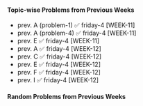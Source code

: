 #### Topic-wise Problems from Previous Weeks
- prev. A (problem-1) ✅ friday-4 [WEEK-11]
- prev. A (problem-4) ✅ friday-4 [WEEK-11]
- prev. E ✅ friday-4 [WEEK-11]
- prev. A ✅ friday-4 [WEEK-12]
- prev. C ✅ friday-4 [WEEK-12]
- prev. E ✅ friday-4 [WEEK-12]
- prev. F ✅ friday-4 [WEEK-12]
- prev. I ✅ friday-4 [WEEK-12]

#### Random Problems from Previous Weeks

